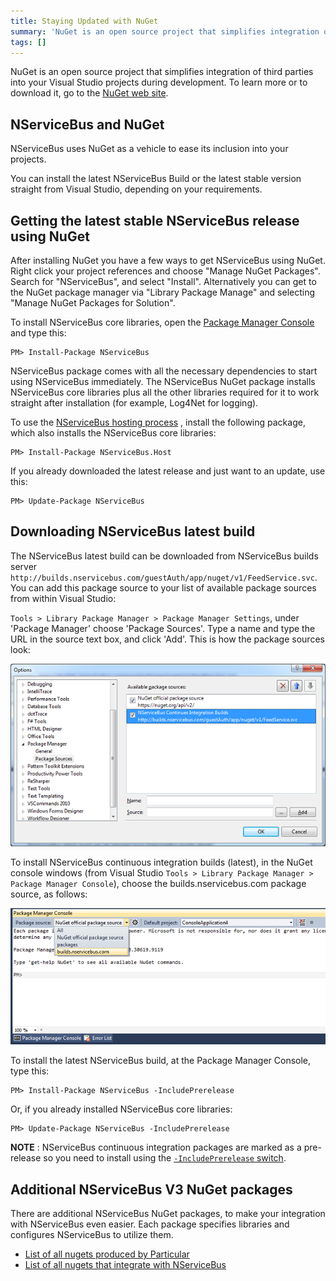 ```yaml
---
title: Staying Updated with NuGet
summary: 'NuGet is an open source project that simplifies integration of third parties into Visual Studio projects during development. '
tags: []
---
```


NuGet is an open source project that simplifies integration of third parties into your Visual Studio projects during development. To learn more or to download it, go to the [NuGet web site](https://www.nuget.org/).

NServiceBus and NuGet
---------------------

NServiceBus uses NuGet as a vehicle to ease its inclusion into your projects.

You can install the latest NServiceBus Build or the latest stable version straight from Visual Studio, depending on your requirements.

Getting the latest stable NServiceBus release using NuGet
---------------------------------------------------------

After installing NuGet you have a few ways to get NServiceBus using NuGet. Right click your project references and choose "Manage NuGet Packages". Search for "NServiceBus", and select "Install". Alternatively you can get to the NuGet package manager via "Library Package Manage" and selecting "Manage NuGet Packages for Solution".

To install NServiceBus core libraries, open the [Package Manager Console](http://docs.nuget.org/docs/start-here/using-the-package-manager-console) and type this:

    PM> Install-Package NServiceBus

NServiceBus package comes with all the necessary dependencies to start using NServiceBus immediately. The NServiceBus NuGet package installs NServiceBus core libraries plus all the other libraries required for it to work straight after installation (for example, Log4Net for logging).

To use the [NServiceBus hosting process](the-nservicebus-host.md) , install the following package, which also installs the NServiceBus core libraries:

    PM> Install-Package NServiceBus.Host

If you already downloaded the latest release and just want to an update, use this:

    PM> Update-Package NServiceBus

Downloading NServiceBus latest build
------------------------------------

The NServiceBus latest build can be downloaded from NServiceBus builds server `http://builds.nservicebus.com/guestAuth/app/nuget/v1/FeedService.svc`. You can add this package source to your list of available package sources from within Visual Studio:

`Tools > Library Package Manager > Package Manager Settings`, under 'Package Manager' choose 'Package Sources'. Type a name and type the URL in the source text box, and click 'Add'. This is how the package sources look:

 ![](PointingNugetToNServiceBusBuildsServer.png)

To install NServiceBus continuous integration builds (latest), in the NuGet console windows (from Visual Studio `Tools > Library Package Manager > Package Manager Console`), choose the builds.nservicebus.com package source, as follows:

![](ChoosingNServiceBusNugetPackagesAsSource.png)

To install the latest NServiceBus build, at the Package Manager Console, type this:

    PM> Install-Package NServiceBus -IncludePrerelease

Or, if you already installed NServiceBus core libraries:

    PM> Update-Package NServiceBus -IncludePrerelease

**NOTE** : NServiceBus continuous integration packages are marked as a pre-release so you need to install using the [`-IncludePrerelease` switch](http://nuget.codeplex.com/wikipage?title=Pre-Release%20Packages).

Additional NServiceBus V3 NuGet packages
----------------------------------------

There are additional NServiceBus NuGet packages, to make your integration with NServiceBus even easier. Each package specifies libraries and configures NServiceBus to utilize them.

 * [List of all nugets produced by Particular](http://www.nuget.org/profiles/nservicebus)
 * [List of all nugets that integrate with NServiceBus](http://www.nuget.org/packages?q=nservicebus)

